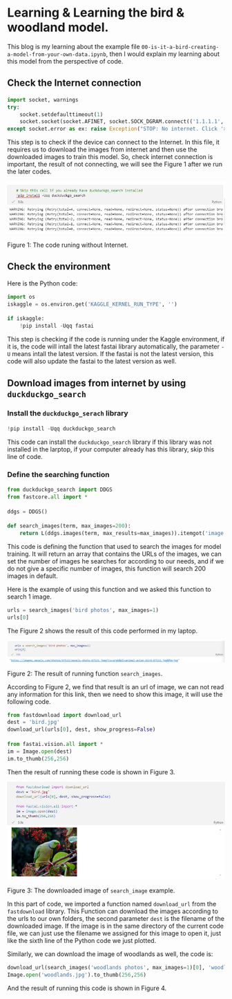 # Learning & Learning the bird & woodland model.

This blog is my learning about the example file `00-is-it-a-bird-creating-a-model-from-your-own-data.ipynb`, then I would explain my learning about this model from the perspective of code.

## Check the Internet connection

```python
import socket, warnings
try:
    socket.setdefaulttimeout(1)
    socket.socket(socket.AFINET, socket.SOCK_DGRAM.connect(('1.1.1.1', 53))
except socket.error as ex: raise Exception("STOP: No internet. Click '>|' in top right and set 'Internet' switch to on")
```

This step is to check if the device can connect to the Internet. In this file, it requires us to download the images from internet and then use the downloaded images to train this model. So, check internet connection is important, the result of not connecting, we will see the Figure 1 after we run the later codes.

![Internet-error](blog-3-images/image1.png)

Figure 1: The code runing without Internet.

## Check the environment

Here is the Python code:

```python
import os
iskaggle = os.environ.get('KAGGLE_KERNEL_RUN_TYPE', '')

if iskaggle:
    !pip install -Uqq fastai
```

This step is checking if the code is running under the Kaggle environment, if it is, the code will intall the latest fastai library automatically, the parameter `-U` means intall the latest version. If the fastai is not the latest version, this code will also update the fastai to the latest version as well.

## Download images from internet by using `duckduckgo_search`

### Install the `duckduckgo_serach` library

```python
!pip install -Uqq duckduckgo_search
```
This code can install the `duckduckgo_search` library if this library was not installed in the larptop, if your computer already has this library, skip this line of code.

### Define the searching function

```python
from duckduckgo_search import DDGS
from fastcore.all import *

ddgs = DDGS()

def search_images(term, max_images=200):
    return L(ddgs.images(term, max_results=max_images)).itemgot('image')
```

This code is defining the function that used to search the images for model training. It will return an array that contains the URLs of the images, we can set the number of images he searches for according to our needs, and if we do not give a specific number of images, this function will search 200 images in default.

Here is the example of using this function and we asked this function to search 1 image.

```python
urls = search_images('bird photos', max_images=1)
urls[0]
```
The Figure 2 shows the result of this code performed in my laptop.

![search-image-perform](blog-3-images/image2.png)

Figure 2: The result of running function `search_images`.

According to Figure 2, we find that result is an url of image, we can not read any information for this link, then we need to show this image, it will use the following code.

```python
from fastdownload import download_url
dest = 'bird.jpg'
download_url(urls[0], dest, show_progress=False)

from fastai.vision.all import *
im = Image.open(dest)
im.to_thumb(256,256)
```

Then the result of running these code is shown in Figure 3.

![url-downloaded-image](blog-3-images/image3.png)

Figure 3: The downloaded image of `search_image` example.

In this part of code, we imported a function named `download_url` from the `fastdownload` library. This Function can download the images according to the urls to our own folders, the second parameter `dest` is the filename of the downloaded image. If the image is in the same directory of the current code file, we can just use the filename we assigned for this image to open it, just like the sixth line of the Python code we just plotted.

Similarly, we can download the image of woodlands as well, the code is:

```python
download_url(search_images('woodlands photos', max_images=1)[0], 'woodlands.jpg', show_progress=False)
Image.open('woodlands.jpg').to_thumb(256,256)
```

And the result of running this code is shown in Figure 4.












